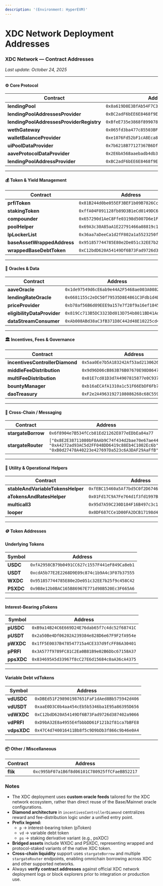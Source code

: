 ```yaml
---
description: '(Environment: HyperEVM)'
---
```


# XDC Network Deployment Addresses

### XDC Network — Contract Addresses

_Last update: October 24, 2025_

***

#### ⚙️ Core Protocol

| Contract                                 | Address                                      |
| ---------------------------------------- | -------------------------------------------- |
| **lendingPool**                          | `0x8a619D8E3BfAb54F7C30Ef39Ce16c53429c739C3` |
| **lendingPoolAddressesProvider**         | `0xBC2adF6bEE6E8468f9E60DFC017D4E2Ce682be0C` |
| **lendingPoolAddressesProviderRegistry** | `0xBfeE735e3868f8990787CCEAA4B920C9Ed162b07` |
| **wethGateway**                          | `0x065fd3ba477c85503BFac48be7D1a2fcAdA02847` |
| **walletBalanceProvider**                | `0xe1076Fd52bF1cA8Eca89d043cC815F2356D55131` |
| **uiPoolDataProvider**                   | `0x7b6218B77127367B6Df46c80F469D22845bd4B7d` |
| **aaveProtocolDataProvider**             | `0x2E6bA568aaebadb4db3E018313ee34baD0328988` |
| **lendingPoolAddressProvider**           | `0xBC2adF6bEE6E8468f9E60DFC017D4E2Ce682be0C` |

***

#### 💰 Token & Yield Management

| Contract                    | Address                                      |
| --------------------------- | -------------------------------------------- |
| **prfiToken**               | `0x81B244d0be055EF3BEF1b09B7826Cc2b108B2cBD` |
| **stakingToken**            | `0xffA04F091128fb89D3B1eCd0149DC677dfAe1C69` |
| **compounder**              | `0x657290d1AeC8Ffe03198d5007D6e1F7D0F3859B9` |
| **poolHelper**              | `0x69A3c30A85aA1E22791466a08819c1080f0Aab7f` |
| **lpLockerList**            | `0x36aa7aDeeCa1d2fF802a1a5523250fFBF157183d` |
| **baseAssetWrappedAddress** | `0x951857744785E80e2De051c32EE7b25f9c458C42` |
| **wrappedBaseDebtToken**    | `0xC12bdD620A54149Df6B73Fad9726d387402a9066` |

***

#### 📡 Oracles & Data

| Contract                    | Address                                      |
| --------------------------- | -------------------------------------------- |
| **aaveOracle**              | `0x1de97549d6cE6ab9e44A2F5468ae003A00826A82` |
| **lendingRateOracle**       | `0x6681155c2eDC50f79535D8E4861C3Fdb1d4Da856` |
| **priceProvider**           | `0xb78af56B6d09EEE9a157e7f28f9a16ef1845f324` |
| **eligibilityDataProvider** | `0x819Cc713B5DC3323Dd013D754b8011BD41Ad1a62` |
| **dataStreamConsumer**      | `0xAb008ABd38aC3fB371D8C442d48E10225cd46DB6` |

***

#### 🏛️ Incentives, Fees & Governance

| Contract                        | Address                                      |
| ------------------------------- | -------------------------------------------- |
| **incentivesControllerDiamond** | `0x5aa0Ee7b5A183242Af53ad21306267571c54f80E` |
| **middleFeeDistribution**       | `0x9d96D06cB863B76B07670E98D86470407a965A9c` |
| **multiFeeDistribution**        | `0x01E7cd81D3d7A4907815877e0C937a77dE537e99` |
| **bountyManager**               | `0xb16aECAfA1310a1c51F66EbDF6Fb753BFa76450E` |
| **daoTreasury**                 | `0xF2e2A49631927108086268c68C559c63c3C8f73d` |

***

#### 🌉 Cross-Chain / Messaging

| Contract           | Address                                                                                                                                      |
| ------------------ | -------------------------------------------------------------------------------------------------------------------------------------------- |
| **stargateBorrow** | `0x6f8904e7B534fCcb81Ed21262E077eEDbEa84a77`                                                                                                 |
| **stargateRouter** | `["0x8E2E38711080bF8AAb9C74f434d2bae70e67ae44", "0xA4272ad93AC5d2FF048DD6419c88Eb4C1002Ec6b", "0xB0d27478A40223e427697Da523c6A3DAF29AaFfB"]` |

***

#### 🧰 Utility & Operational Helpers

| Contract                          | Address                                      |
| --------------------------------- | -------------------------------------------- |
| **stableAndVariableTokensHelper** | `0xfEBC15460a5Af7bd5C0f2D6746AAb00c9531747D` |
| **aTokensAndRatesHelper**         | `0x01Fd17C9A7Fe764d1f3fd1997BA834032110B709` |
| **multicall3**                    | `0x95d7A59C230D184F16B497c3c1bb834CA397C241` |
| **looper**                        | `0x0DF687CCe1D00FA2DCB17198d49886CB4ae99693` |

***

#### 🪙 Token Addresses

#### Underlying Tokens

| Symbol    | Address                                      |
| --------- | -------------------------------------------- |
| **USDC**  | `0xfA2958CB79b0491CC627c1557F441eF849Ca8eb1` |
| **USDT**  | `0xcdA5b77E2E2268D9E09c874c1b9A4c3F07b37555` |
| **WXDC**  | `0x951857744785E80e2De051c32EE7b25f9c458C42` |
| **PSXDC** | `0x9B8e12b0BAC165B86967E771d98B520Ec3F665A6` |

***

#### Interest-Bearing pTokens

| Symbol     | Address                                      |
| ---------- | -------------------------------------------- |
| **pUSDC**  | `0xB9a14B24C6E669D24E76dab65f7c4dc52f68741C` |
| **pUSDT**  | `0x2a50Be4Df06202A239384e828D6e67F9F2fA954e` |
| **pWXDC**  | `0x1fF5E0037B478547715a4CE337d9fcFF86A30401` |
| **pPRFI**  | `0x3A577f9789FC81C2Ea0B81B9e02B6Dbc67158A37` |
| **ppsXDC** | `0x834695A5d33967f8cC27E6d15684c0aA36cA4375` |

***

#### Variable Debt vdTokens

| Symbol      | Address                                      |
| ----------- | -------------------------------------------- |
| **vdUSDC**  | `0xDBEd51F298901987651FaF1dAed8Bb575942d406` |
| **vdUSDT**  | `0xaaE0D3C0b4aa454cEb5b5346ba1E95a86395D656` |
| **vdWXDC**  | `0xC12bdD620A54149Df6B73Fad9726d387402a9066` |
| **vdPRFI**  | `0xD9bA32E8a4955E4fbbbDD61F121b2f81ca7bBFE8` |
| **vdpsXDC** | `0x47C4d740016411Bb8f5c9D9bDb3f866c9b46e0A4` |

***

#### 📦 Other / Miscellaneous

| Contract | Address                                      |
| -------- | -------------------------------------------- |
| **flik** | `0xc995bF07a1B6f8d06101C780925ffCFaeBB52217` |

### Notes

* The XDC deployment uses **custom oracle feeds** tailored for the XDC network ecosystem, rather than direct reuse of the Base/Mainnet oracle configurations.
* **Diamond architecture** in `incentivesControllerDiamond` centralizes reward and fee-distribution logic under a unified entry point.
* **Prefix legend:**
  * `p` → interest-bearing token (pToken)
  * `vd` → variable debt token
  * `ps` → staking derivative variant (e.g., psXDC)
* **Bridged assets** include WXDC and PSXDC, representing wrapped and protocol-staked variants of the native XDC token.
* **Cross-chain liquidity** support uses `stargateBorrow` and multiple `stargateRouter` endpoints, enabling omnichain borrowing across XDC and other supported networks.
* Always **verify contract addresses** against official XDC network deployment logs or block explorers prior to integration or production use.
